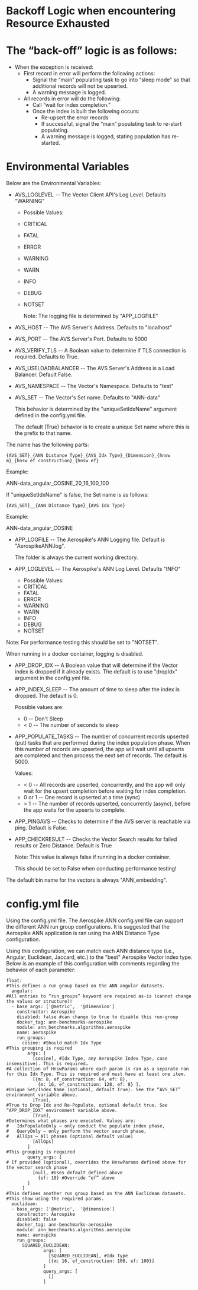 # Backoff Logic when encountering Resource Exhausted

# The “back-off” logic is as follows:

-   When the exception is received:
    -   First record in error will perform the following actions:
        -   Signal the “main” populating task to go into “sleep mode” so that additional records will not be upserted.
        -   A warning message is logged.
    -   All records in error will do the following:
        -   Call “wait for index completion.”
        -   Once the index is built the following occurs:
            -   Re-upsert the error records
            -   If successful, signal the “main” populating task to re-start populating.
            -   A warning message is logged, stating population has re-started.

# Environmental Variables

Below are the Environmental Variables:

-   AVS_LOGLEVEL -- The Vector Client API's Log Level. Defaults "WARNING"
    -   Possible Values:
    -   CRITICAL
    -   FATAL
    -   ERROR
    -   WARNING
    -   WARN
    -   INFO
    -   DEBUG
    -   NOTSET

        Note: The logging file is determined by "APP_LOGFILE"

-   AVS_HOST -- The AVS Server's Address. Defaults to "localhost"
-   AVS_PORT -- The AVS Server's Port. Defaults to 5000
-   AVS_VERIFY_TLS -- A Boolean value to determine if TLS connection is required. Defaults to True.
-   AVS_USELOADBALANCER -- The AVS Server's Address is a Load Balancer. Default False.
-   AVS_NAMESPACE -- The Vector's Namespace. Defaults to "test"
-   AVS_SET -- The Vector's Set name. Defaults to "ANN-data"

    This behavior is determined by the "uniqueSetIdxName" argument defined in the config.yml file.

    The default (True) behavior is to create a unique Set name where this is the prefix to that name.

The name has the following parts:

```
{AVS_SET}_{ANN Distance Type}_{AVS Idx Type}_{Dimension}_{hnsw m}_{hnsw ef construction}_{hnsw ef}
```

Example:

ANN-data_angular_COSINE_20_16_100_100

If "uniqueSetIdxName" is false, the Set name is as follows:

```
{AVS_SET}__{ANN Distance Type}_{AVS Idx Type}
```

Example:

ANN-data_angular_COSINE

-   APP_LOGFILE -- The Aerospike's ANN Logging file. Default is "AerospikeANN.log".

    The folder is always the current working directory.

-   APP_LOGLEVEL -- The Aerospike's ANN Log Level. Defaults "INFO"
    -   Possible Values:
    -   CRITICAL
    -   FATAL
    -   ERROR
    -   WARNING
    -   WARN
    -   INFO
    -   DEBUG
    -   NOTSET

Note: For performance testing this should be set to "NOTSET".

When running in a docker container, logging is disabled.

-   APP_DROP_IDX -- A Boolean value that will determine if the Vector index is dropped if it already exists. The default is to use "dropIdx" argument in the config.yml file.
-   APP_INDEX_SLEEP -- The amount of time to sleep after the index is dropped. The default is 0.

    Possible values are:

    -   0 -- Don't Sleep
    -   \< 0 -- The number of seconds to sleep
-   APP_POPULATE_TASKS -- The number of concurrent records upserted (put) tasks that are performed during the index population phase. When this number of records are upserted, the app will wait until all upserts are completed and then process the next set of records. The default is 5000.

    Values:

    -   \< 0 -- All records are upserted, concurrently, and the app will only wait for the upsert completion before waiting for index completion.
    -   0 or 1 -- One record is upserted at a time (sync)
    -   \> 1 -- The number of records upserted, concurrently (async), before the app waits for the upserts to complete.
-   APP_PINGAVS -- Checks to determine if the AVS server is reachable via ping. Default is False.
-   APP_CHECKRESULT -- Checks the Vector Search results for failed results or Zero Distance. Default is True

    Note: This value is always false if running in a docker container.

    This should be set to False when conducting performance testing!

The default bin name for the vectors is always "ANN_embedding".

# config.yml file

Using the config.yml file. The Aerospike ANN config.yml file can support the different ANN run group configurations. It is suggested that the Aerospike ANN application is ran using the ANN Distance Type configuration.

Using this configuration, we can match each ANN distance type (i.e., Angular, Euclidean, Jaccard, etc.) to the "best" Aerospike Vector index type. Below is an example of this configuration with comments regarding the behavior of each parameter:

```
float:
#This defines a run group based on the ANN angular datasets.
  angular:
#All entries to “run_groups” keyword are required as-is (cannot change the values or structure)!
  - base_args: ['@metric',  '@dimension']
    constructor: Aerospike
    disabled: false #can change to true to disable this run-group
    docker_tag: ann-benchmarks-aerospike
    module: ann_benchmarks.algorithms.aerospike
    name: aerospike
    run_groups:
      cosine: #Should match Idx Type
#This grouping is reqired
        args: [
          [cosine], #Idx Type, any Aerospike Index Type, case insensitive). This is required…
#A collection of HnswParams where each param is ran as a separate ran for this Idx Type. This is required and must have at least one item.
          [{m: 8, ef_construction: 64, ef: 8},
            {m: 16, ef_construction: 128, ef: 8} ],
#Unique Set/Index Name (optional, default True). See the “AVS_SET” environment variable above.
          [True], 
#True to Drop Idx and Re-Populate, optional default true. See “APP_DROP_IDX” environment variable above.
          [True],
#Determines what phases are executed. Values are:
#	IdxPopulateOnly – only conduct the populate index phase,
#	QueryOnly – only perform the vector search phase,
#	AllOps – All phases (optional default value)
          [AllOps] 
        ]
#This grouping is required
        query_args: [ 
# If provided (optional), overrides the HnswParams defined above for the vector search phase
          [null, #Uses default defined above
            {ef: 10} #Override “ef” above
		]
      ]
#This defines another run group based on the ANN Euclidean datasets.
#This show using the required params.
  euclidean:
  - base_args: ['@metric',  '@dimension']
    constructor: Aerospike
    disabled: false
    docker_tag: ann-benchmarks-aerospike
    module: ann_benchmarks.algorithms.aerospike
    name: aerospike
    run_groups:
      SQUARED_EUCLIDEAN:
              args: [
                [SQUARED_EUCLIDEAN], #Idx Type
                [{m: 16, ef_construction: 100, ef: 100}]
              ]      
              query_args: [ 
                []  
              ]
```
